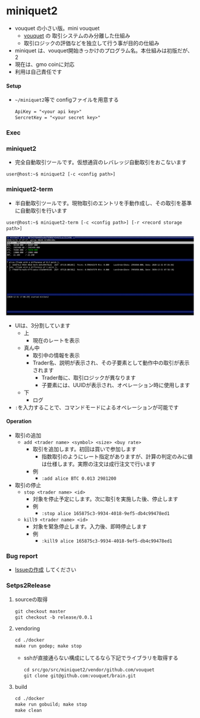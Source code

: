 miniquet2
===

* vouquet の小さい版。mini vouquet
	* [vouquet](https://github.com/vouquet/vouquet) の 取引システムのみ分離した仕組み
	* 取引ロジックの評価などを独立して行う事が目的の仕組み
* miniquet は、vouquet開始きっかけのプログラム名。本仕組みは初版だが、2
* 現在は、gmo coinに対応
* 利用は自己責任です

#### Setup

* `~/miniquet2`等で configファイルを用意する
	```
	ApiKey = "<your api key>"
	SercretKey = "<your secret key>"
	```


### Exec

### miniquet2

* 完全自動取引ツールです。仮想通貨のレバレッジ自動取引をおこないます

```
user@host:~$ miniquet2 [-c <config path>]
```


### miniquet2-term

* 半自動取引ツールです。現物取引のエントリを手動作成し、その取引を基準に自動取引を行います

```
user@host:~$ miniquet2-term [-c <config path>] [-r <record storage path>]
```

![view.png](./img/view.png)
* UIは、3分割しています
	* 上
		* 現在のレートを表示
	* 真ん中
		* 取引中の情報を表示
		* Trader名、説明が表示され、その子要素として動作中の取引が表示されます
			* Trader毎に、取引ロジックが異なります
			* 子要素には、UUIDが表示され、オペレーション時に使用します
	* 下
		* ログ
* `:`を入力することで、コマンドモードによるオペレーションが可能です

#### Operation

* 取引の追加
	* `add <trader name> <symbol> <size> <buy rate>`
		* 取引を追加します。初回は買いで参加します
			* 指数取引のようにレート指定がありますが、計算の判定のみに値は仕様します。実際の注文は成行注文で行います
		* 例
			* `:add alice BTC 0.013 2981200`
* 取引の停止
	* `stop <trader name> <id>`
		* 対象を停止予定にします。次に取引を実施した後、停止します
		* 例
			* `:stop alice 165875c3-9934-4018-9ef5-db4c99478ed1`
	* `kill9 <trader name> <id>`
		* 対象を緊急停止します。入力後、即時停止します
		* 例
			* `:kill9 alice 165875c3-9934-4018-9ef5-db4c99478ed1`

### Bug report

* [Issueの作成](https://github.com/vouquet/miniquet2/issues/new) してください

### Setps2Release

1. sourceの取得
	```
	git checkout master
	git checkout -b release/0.0.1
	```
2. vendoring
	```
	cd ./docker
	make run godep; make stop
	```
	* sshが直接通らない構成にしてるなら下記でライブラリを取得する
		```
		cd src/go/src/miniquet2/vendor/github.com/vouquet
		git clone git@github.com:vouquet/brain.git
		```
3. build
	```
	cd ./docker
	make run gobuild; make stop
	make clean
	```
